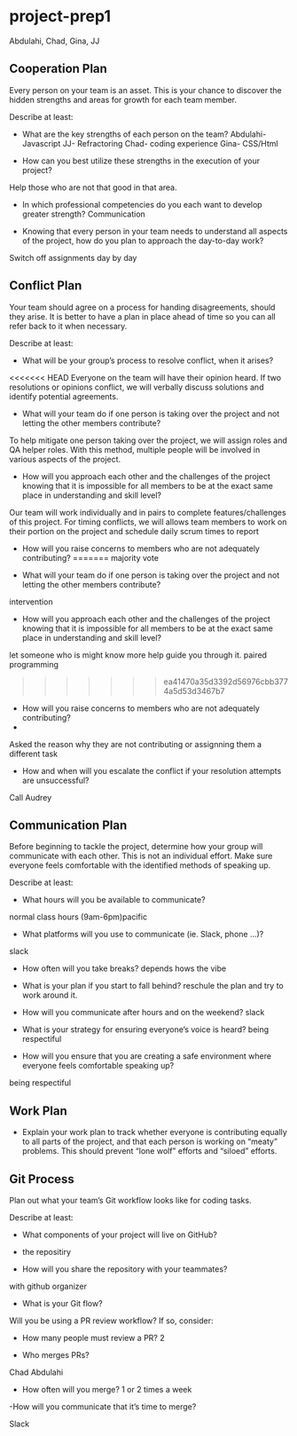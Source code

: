 # project-prep1

Abdulahi, Chad, Gina, JJ

## Cooperation Plan

Every person on your team is an asset. This is your chance to discover the hidden strengths and areas for growth for each team member.

Describe at least:

- What are the key strengths of each person on the team?
Abdulahi- Javascript
JJ- Refractoring
Chad- coding experience
Gina- CSS/Html


- How can you best utilize these strengths in the execution of your project?

Help those who are not that good in that area.

- In which professional competencies do you each want to develop greater strength?
Communication

- Knowing that every person in your team needs to understand all aspects of the project, how do you plan to approach the day-to-day work?

Switch off assignments day by day


## Conflict Plan

Your team should agree on a process for handing disagreements, should they arise. It is better to have a plan in place ahead of time so you can all refer back to it when necessary.

Describe at least:

- What will be your group’s process to resolve conflict, when it arises?

<<<<<<< HEAD
Everyone on the team will have their opinion heard. If two resolutions or opinions conflict, we will verbally discuss solutions and identify potential agreements.

- What will your team do if one person is taking over the project and not letting the other members contribute?

To help mitigate one person taking over the project, we will assign roles and QA helper roles. With this method, multiple people will be involved in various aspects of the project.


- How will you approach each other and the challenges of the project knowing that it is impossible for all members to be at the exact same place in understanding and skill level?

Our team will work individually and in pairs to complete features/challenges of this project. For timing conflicts, we will allows team members to work on their portion on the project and schedule daily scrum times to report

- How will you raise concerns to members who are not adequately contributing?
=======
majority vote

- What will your team do if one person is taking over the project and not letting the other members contribute?

intervention

- How will you approach each other and the challenges of the project knowing that it is impossible for all members to be at the exact same place in understanding and skill level?

let someone who is might know more help guide you through it. paired programming
>>>>>>> ea41470a35d3392d56976cbb3774a5d53d3467b7

- How will you raise concerns to members who are not adequately contributing?
- 
Asked the reason why they are not contributing or assignning them a different task

- How and when will you escalate the conflict if your resolution attempts are unsuccessful?

Call Audrey 


## Communication Plan

Before beginning to tackle the project, determine how your group will communicate with each other. This is not an individual effort. Make sure everyone feels comfortable with the identified methods of speaking up.

Describe at least:

- What hours will you be available to communicate?

normal class hours (9am-6pm)pacific 

- What platforms will you use to communicate (ie. Slack, phone …)?

slack


- How often will you take breaks?
depends hows the vibe

- What is your plan if you start to fall behind?
reschule the plan and try to work around it.

- How will you communicate after hours and on the weekend?
slack

- What is your strategy for ensuring everyone’s voice is heard?
being respectiful 

- How will you ensure that you are creating a safe environment where everyone feels comfortable speaking up?

being respectiful 


## Work Plan

- Explain your work plan to track whether everyone is contributing equally to all parts of the project, and that each person is working on “meaty” problems. This should prevent “lone wolf” efforts and “siloed” efforts.

## Git Process
Plan out what your team’s Git workflow looks like for coding tasks.

Describe at least:

- What components of your project will live on GitHub?
- the repositiry

- How will you share the repository with your teammates?

with github organizer

- What is your Git flow?


Will you be using a PR review workflow? If so, consider:
- How many people must review a PR?
2

- Who merges PRs?

Chad
Abdulahi


- How often will you merge?
1 or 2 times a week

-How will you communicate that it’s time to merge?

Slack

